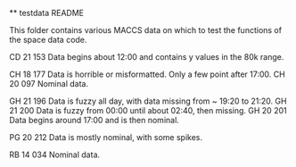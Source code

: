 ** testdata README

This folder contains various MACCS data on which to test the functions
of the space data code.

CD 21 153  Data begins about 12:00 and contains y values in the 80k range.

CH 18 177  Data is horrible or misformatted. Only a few point after 17:00.
CH 20 097  Nominal data.

GH 21 196  Data is fuzzy all day, with data missing from ~ 19:20 to 21:20.
GH 21 200  Data is fuzzy from 00:00 until about 02:40, then missing.
GH 20 201  Data begins around 17:00 and is then nominal.

PG 20 212  Data is mostly nominal, with some spikes.

RB 14 034  Nominal data.